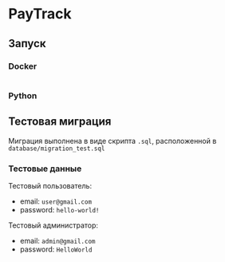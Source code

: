 # PayTrack

## Запуск

### Docker

```shell

```

### Python



## Тестовая миграция
Миграция выполнена в виде скрипта `.sql`, расположенной в `database/migration_test.sql`

### Тестовые данные
Тестовый пользователь:
- email: `user@gmail.com`
- password: `hello-world!`

Тестовый администратор:
- email: `admin@gmail.com`
- password: `HelloWorld`